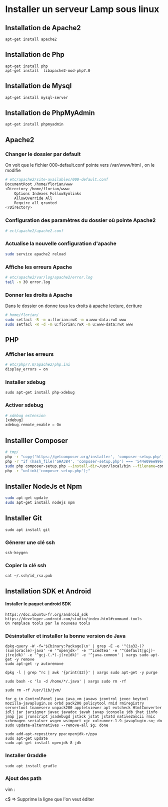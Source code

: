 #  Installer un serveur Lamp sous linux 

## Installation de Apache2

```
apt-get install apache2
```

## Installation de Php

```
apt-get install php
apt-get install  libapache2-mod-php7.0
```

## Installation de Mysql

```
apt-get install mysql-server
```

## Installation de PhpMyAdmin

```
apt-get install phpmyadmin
```



## Apache2

### Changer le dossier par default

On voit que le fichier 000-default.conf pointe vers /var/www/html , on le modifie

```bash
# etc/apache2/site-availables/000-default.conf
DocumentRoot /home/florian/www
<Directory /home/florian/www>
	Options Indexes FollowSymlinks
	AllowOverride All
	Require all granted
</Directory>
```

### Configuration des paramètres du dossier où pointe Apache2

```bash
# ect/apache2/apache2.conf
```

### Actualise la nouvelle configuration d'apache

```bash
sudo service apache2 reload
```

### Affiche les erreurs Apache

```bash
# etc/apache2/var/log/apache2/error.log
tail -n 30 error.log  
```

### Donner les droits à Apache

Dans le dossier  on donne tous les droits à apache lecture, écriture

```bash
# home/florian/
sudo setfacl -R -m u:florian:rwX -m u:www-data:rwX www
sudo setfacl -R -d -m u:florian:rwX -m u:www-data:rwX www 
```

## PHP

### Afficher les erreurs 

```php
# etc/php/7.0/apache2/php.ini
display_errors = on
```

### Installer xdebug

```
sudo apt-get install php-xdebug
```

### Activer xdebug 

```php
# xdebug extension
[xdebug]
xdebug.remote_enable = On
```

## Installler Composer

```bash
# tmp/
php -r "copy('https://getcomposer.org/installer', 'composer-setup.php');"
php -r "if (hash_file('SHA384', 'composer-setup.php') === '544e09ee996cdf60ece3804abc52599c22b1f40f4323403c44d44fdfdd586475ca9813a858088ffbc1f233e9b180f061') { echo 'Installer verified'; } else { echo 'Installer corrupt'; unlink('composer-setup.php'); } echo PHP_EOL;"
sudo php composer-setup.php --install-dir=/usr/local/bin --filename=composer
php -r "unlink('composer-setup.php');"
```

## Installer NodeJs et Npm

```bash
sudo apt-get update
sudo apt-get install nodejs npm
```

## Installer Git

```
sudo apt install git
```

### Génerer une clé ssh

```
ssh-keygen
```

### Copier la clé ssh

```
cat ~/.ssh/id_rsa.pub
```



## Installation SDK et Android 

#### Installer le paquet android SDK

```
https://doc.ubuntu-fr.org/android_sdk
https://developer.android.com/studio/index.html#command-tools
On remplace tools par le nouveau tools
```

### Désinstaller et installer la bonne version de Java 

```
dpkg-query -W -f='${binary:Package}\n' | grep -E -e '^(ia32-)?(sun|oracle)-java' -e '^openjdk-' -e '^icedtea' -e '^(default|gcj)-j(re|dk)' -e '^gcj-(.*)-j(re|dk)' -e '^java-common' | xargs sudo apt-get -y remove
sudo apt-get -y autoremove

dpkg -l | grep ^rc | awk '{print($2)}' | xargs sudo apt-get -y purge

sudo bash -c 'ls -d /home/*/.java' | xargs sudo rm -rf

sudo rm -rf /usr/lib/jvm/

for g in ControlPanel java java_vm javaws jcontrol jexec keytool mozilla-javaplugin.so orbd pack200 policytool rmid rmiregistry servertool tnameserv unpack200 appletviewer apt extcheck HtmlConverter idlj jar jarsigner javac javadoc javah javap jconsole jdb jhat jinfo jmap jps jrunscript jsadebugd jstack jstat jstatd native2ascii rmic schemagen serialver wsgen wsimport xjc xulrunner-1.9-javaplugin.so; do sudo update-alternatives --remove-all $g; done

sudo add-apt-repository ppa:openjdk-r/ppa  
sudo apt-get update   
sudo apt-get install openjdk-8-jdk  
```

### Installer Graddle 

```
sudo apt install gradle
```

### Ajout des path 

vim : 

c$ => Supprime la ligne que l'on veut éditer